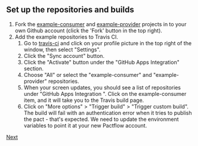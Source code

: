 ## Set up the repositories and builds

1. Fork the [example-consumer][example-consumer] and [example-provider][example-provider] projects in to your own Github account (click the 'Fork' button in the top right).
1. Add the example repositories to Travis CI.
    1. Go to [travis-ci][travis-ci] and click on your profile picture in the top right of the window, then select "Settings".
    1. Click the "Sync account" button.
    1. Click the "Activate" button under the "GitHub Apps Integration" section.
    1. Choose "All" or select the "example-consumer" and "example-provider" repositories.
    1. When your screen updates, you should see a list of repositories under "GitHub Apps Integration
". Click on the example-consumer item, and it will take you to the Travis build page.
    1. Click on "More options" > "Trigger build" > "Trigger custom build". The build will fail with an authentication error when it tries to publish the pact - that's expected. We need to update the environment variables to point it at your new Pactflow account.

[Next](./04_configure_consumer_and_provider.md)

[example-consumer]: https://github.com/pactflow/example-consumer
[example-provider]: https://github.com/pactflow/example-provider
[travis-ci]: https://travis-ci.com
